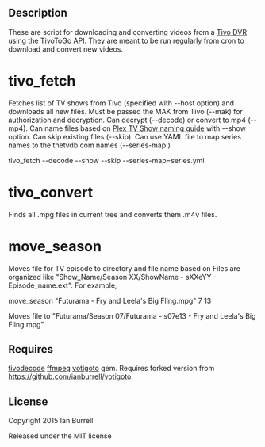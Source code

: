 ## Description

These are script for downloading and converting videos from a [Tivo DVR](http://www.tivo.com/) using the TivoToGo API.
They are meant to be run regularly from cron to download and convert new videos.

# tivo_fetch

Fetches list of TV shows from Tivo (specified with --host option) and downloads all new files.
Must be passed the MAK from Tivo (--mak) for authorization and decryption.
Can decrypt (--decode) or convert to mp4 (--mp4).
Can name files based on [Plex TV Show naming guide](https://support.plex.tv/hc/en-us/articles/200220687-Naming-Series-Season-Based-TV-Shows) with --show option.
Can skip existing files (--skip).
Can use YAML file to map series names to the thetvdb.com names (--series-map )

  tivo_fetch --decode --show --skip --series-map=series.yml

# tivo_convert

Finds all .mpg files in current tree and converts them .m4v files.

# move_season

Moves file for TV episode to directory and file name based on 
Files are organized like "Show_Name/Season XX/ShowName - sXXeYY - Episode_name.ext".
For example,

  move_season "Futurama - Fry and Leela's Big Fling.mpg" 7 13
  
Moves file to "Futurama/Season 07/Futurama - s07e13 - Fry and Leela's Big Fling.mpg"

## Requires

[tivodecode](http://tivodecode.sourceforge.net/)
[ffmpeg](https://www.ffmpeg.org/)
[votigoto](http://votigoto.rubyforge.org/) gem. Requires forked version from https://github.com/ianburrell/votigoto.

## License

Copyright 2015 Ian Burrell

Released under the MIT license
